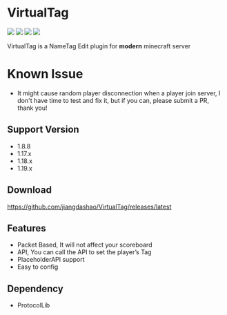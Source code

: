 # VirtualTag
![](https://img.shields.io/github/issues/re-ovo/VirtualTag)
![](https://img.shields.io/github/forks/re-ovo/VirtualTag)
![](https://img.shields.io/github/stars/re-ovo/VirtualTag)
![](https://img.shields.io/github/license/re-ovo/VirtualTag)

VirtualTag is a NameTag Edit plugin for **modern** minecraft server

# Known Issue
* It might cause random player disconnection when a player join server, I don't have time to test and fix it, but if you 
can, please submit a PR, thank you!

## Support Version
* 1.8.8
* 1.17.x
* 1.18.x
* 1.19.x

## Download
https://github.com/jiangdashao/VirtualTag/releases/latest

## Features
* Packet Based, It will not affect your scoreboard
* API, You can call the API to set the player’s Tag
* PlaceholderAPI support
* Easy to config

## Dependency
* ProtocolLib